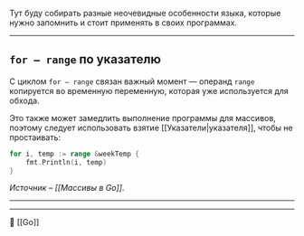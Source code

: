 Тут буду собирать разные неочевидные особенности языка, которые нужно запомнить и стоит применять в своих программах.

----
## `for – range` по указателю

С циклом `for — range` связан важный момент — операнд `range` копируется во временную переменную, которая уже используется для обхода.

Это также может замедлить выполнение программы для массивов, поэтому следует использовать взятие [[Указатели|указателя]], чтобы не простаивать:

```go
for i, temp := range &weekTemp {
    fmt.Println(i, temp)
} 
```

*Источник – [[Массивы в Go]]*.

----

----
📂 [[Go]]